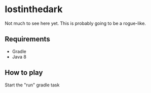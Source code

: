 # lostinthedark

Not much to see here yet. This is probably going to be a rogue-like. 

## Requirements

 - Gradle
 - Java 8

## How to play

Start the "run" gradle task 
 
 
